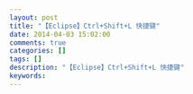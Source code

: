 ```yaml
---
layout: post
title: "【Eclipse】Ctrl+Shift+L 快捷键"
date: 2014-04-03 15:02:00 
comments: true
categories: []
tags: []
description: "【Eclipse】Ctrl+Shift+L 快捷键"
keywords: 
---
```





